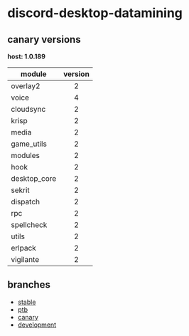 # discord-desktop-datamining

## canary versions

**host: 1.0.189**

| module | version |
| ------ | :-----: |
| overlay2 | 2 |
| voice | 4 |
| cloudsync | 2 |
| krisp | 2 |
| media | 2 |
| game_utils | 2 |
| modules | 2 |
| hook | 2 |
| desktop_core | 2 |
| sekrit | 2 |
| dispatch | 2 |
| rpc | 2 |
| spellcheck | 2 |
| utils | 2 |
| erlpack | 2 |
| vigilante | 2 |

## branches

- [stable](https://github.com/OpenAsar/discord-desktop-datamining/tree/stable)
- [ptb](https://github.com/OpenAsar/discord-desktop-datamining/tree/ptb)
- [canary](https://github.com/OpenAsar/discord-desktop-datamining/tree/canary)
- [development](https://github.com/OpenAsar/discord-desktop-datamining/tree/development)